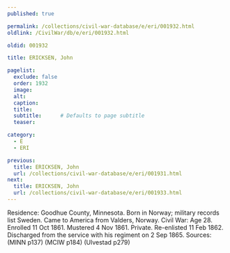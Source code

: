 ```yaml
---
published: true

permalink: /collections/civil-war-database/e/eri/001932.html
oldlink: /CivilWar/db/e/eri/001932.html

oldid: 001932

title: ERICKSEN, John

pagelist:
  exclude: false
  order: 1932
  image: 
  alt:
  caption:
  title:
  subtitle:      # Defaults to page subtitle
  teaser:

category: 
  - E 
  - ERI

previous:
  title: ERICKSEN, John
  url: /collections/civil-war-database/e/eri/001931.html  
next:
  title: ERICKSEN, John
  url: /collections/civil-war-database/e/eri/001933.html   
---
```

Residence: Goodhue County, Minnesota. Born in Norway; military records list Sweden. Came to America from Valders, Norway. Civil War: Age 28. Enrolled 11 Oct 1861. Mustered 4 Nov 1861. Private. Re-enlisted 11 Feb 1862. Discharged from the service with his regiment on 2 Sep 1865. Sources: (MINN p137) (MCIW p184) (Ulvestad p279)